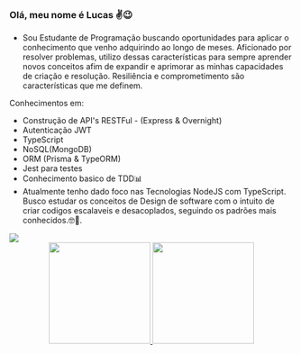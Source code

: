 ### Olá, meu nome é Lucas ✌😉
- Sou Estudante de Programação buscando oportunidades para aplicar o conhecimento que venho adquirindo ao longo de meses. Aficionado por resolver problemas, utilizo dessas características para sempre aprender novos conceitos afim de expandir e aprimorar as minhas capacidades de criação e resolução. Resiliência e comprometimento são características que me definem.

Conhecimentos em:
- Construção de API's RESTFul - (Express & Overnight)
- Autenticação JWT
- TypeScript
- NoSQL(MongoDB)
- ORM (Prisma & TypeORM)
- Jest para testes
- Conhecimento basico de TDD📊
- Atualmente tenho dado foco nas Tecnologias NodeJS com TypeScript. Busco estudar os conceitos de Design de software com o intuito de criar codigos escalaveis e desacoplados, seguindo os padrões mais conhecidos.🤓🧐.

<div> 
  <a href="https://www.linkedin.com/in/lucas-lib%C3%B3rio-8a2615198/" target="_blank"><img src="https://img.shields.io/badge/-LinkedIn-%230077B5?style=for-the-badge&logo=linkedin&logoColor=white" target="_blank"></a> 
 </div>
 <div align="center">
  <a href="https://github.com/lucasliborio">
  <img height="180em" src="https://github-readme-stats.vercel.app/api?username=lucasliborio&show_icons=true&theme=dracula&include_all_commits=true&count_private=true"/>
  <img height="180em" src="https://github-readme-stats.vercel.app/api/top-langs/?username=lucasliborio&layout=compact&langs_count=7&theme=dracula"/>
</div>
